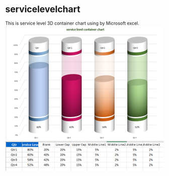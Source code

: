 # servicelevelchart
This is service level 3D container chart using by Microsoft excel.
<img src="./image/chart.png" alt="chart" />
<br>
<img src="./image/table.png" alt="service level table" />

